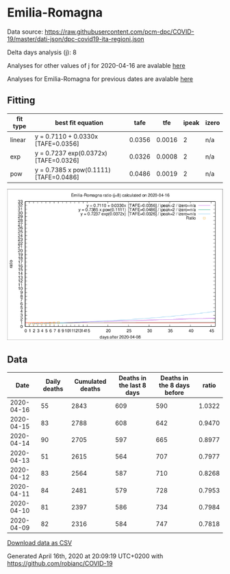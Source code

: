 # Emilia-Romagna

Data source: https://raw.githubusercontent.com/pcm-dpc/COVID-19/master/dati-json/dpc-covid19-ita-regioni.json

Delta days analysis (j): 8

Analyses for other values of j for 2020-04-16 are avalable [here](../2020-04-16/README.md)

Analyses for Emilia-Romagna for previous dates are avalable [here](../README.md)

## Fitting 
|fit type|best fit equation|tafe|tfe|ipeak|izero|
|-------|-----|--------|------|---|---|
|linear|y = 0.7110 + 0.0330x  [TAFE=0.0356]|0.0356|0.0016|2|n/a|
|exp|y = 0.7237 exp(0.0372x)  [TAFE=0.0326]|0.0326|0.0008|2|n/a|
|pow|y = 0.7385 x pow(0.1111)  [TAFE=0.0486]|0.0486|0.0019|2|n/a|

![Plot](COVID-19_emilia-romagna_j8_2020-04-16.png)

## Data
|Date|Daily deaths|Cumulated deaths|Deaths in the last 8 days|Deaths in the 8 days before|ratio|
|----|----------|-----------|-------|--------------------|-----|
|2020-04-16|55|2843|609|590|1.0322|
|2020-04-15|83|2788|608|642|0.9470|
|2020-04-14|90|2705|597|665|0.8977|
|2020-04-13|51|2615|564|707|0.7977|
|2020-04-12|83|2564|587|710|0.8268|
|2020-04-11|84|2481|579|728|0.7953|
|2020-04-10|81|2397|586|734|0.7984|
|2020-04-09|82|2316|584|747|0.7818|

[Download data as CSV](COVID-19_emilia-romagna_j8_2020-04-16.csv)

Generated April 16th, 2020 at 20:09:19 UTC+0200 with https://github.com/robianc/COVID-19
